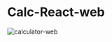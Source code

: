 #  Calc-React-web

![calculator-web](https://user-images.githubusercontent.com/55707579/75007363-a118d780-5453-11ea-9b30-4ee51d4c6e61.png)
